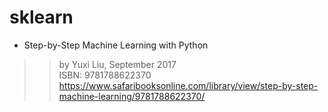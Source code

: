 # sklearn
- Step-by-Step Machine Learning with Python   
>> by Yuxi Liu, September 2017  
>> ISBN: 9781788622370  
>> https://www.safaribooksonline.com/library/view/step-by-step-machine-learning/9781788622370/
